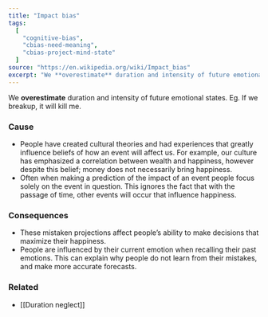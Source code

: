 ```yaml
---
title: "Impact bias"
tags:
  [
    "cognitive-bias",
    "cbias-need-meaning",
    "cbias-project-mind-state"
  ]
source: "https://en.wikipedia.org/wiki/Impact_bias"
excerpt: "We **overestimate** duration and intensity of future emotional states."
---
```


We **overestimate** duration and intensity of future emotional states. Eg. If we breakup, it will kill me.

### Cause

- People have created cultural theories and had experiences that greatly influence beliefs of how an event will affect us. For example, our culture has emphasized a correlation between wealth and happiness, however despite this belief; money does not necessarily bring happiness. 
- Often when making a prediction of the impact of an event people focus solely on the event in question. This ignores the fact that with the passage of time, other events will occur that influence happiness.

### Consequences

- These mistaken projections affect people’s ability to make decisions that maximize their happiness.
- People are influenced by their current emotion when recalling their past emotions. This can explain why people do not learn from their mistakes, and make more accurate forecasts.

### Related

- [[Duration neglect]]
